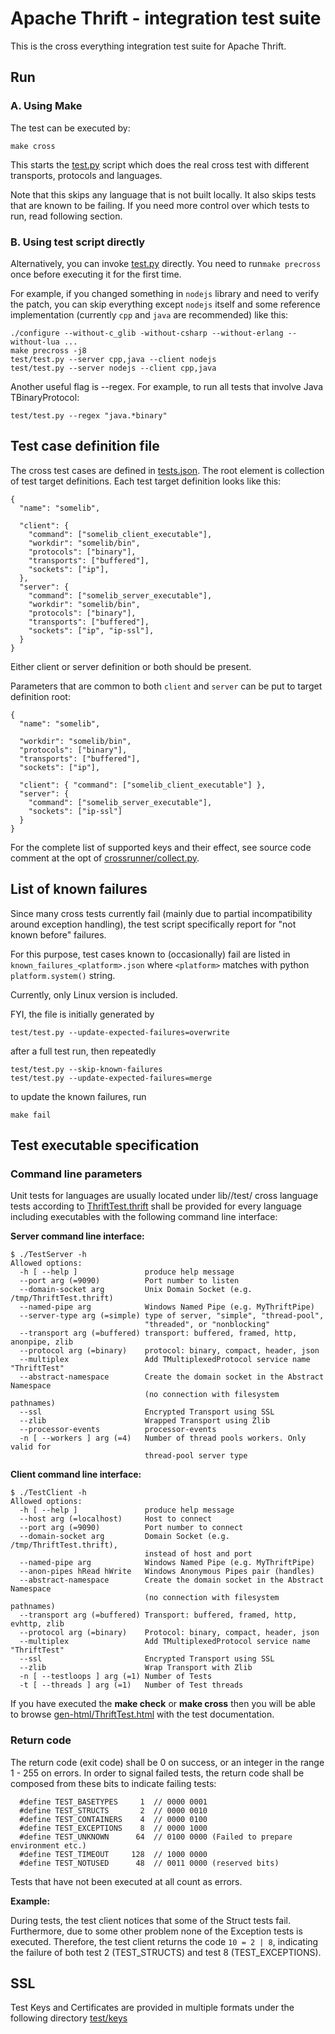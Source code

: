 # Apache Thrift - integration test suite

This is the cross everything integration test suite for Apache Thrift.

## Run

### A. Using Make

The test can be executed by:

    make cross

This starts the [test.py](test.py) script which does the real cross test with
different transports, protocols and languages.

Note that this skips any language that is not built locally. It also skips
tests that are known to be failing. If you need more control over which tests
to run, read following section.

### B. Using test script directly

Alternatively, you can invoke [test.py](test.py) directly. You need to run`make
precross` once before executing it for the first time.

For example, if you changed something in `nodejs` library and need to verify
the patch, you can skip everything except `nodejs` itself and some reference
implementation (currently `cpp` and `java` are recommended) like this:

    ./configure --without-c_glib -without-csharp --without-erlang --without-lua ...
    make precross -j8
    test/test.py --server cpp,java --client nodejs
    test/test.py --server nodejs --client cpp,java

Another useful flag is --regex. For example, to run all tests that involve
Java TBinaryProtocol:

    test/test.py --regex "java.*binary"

## Test case definition file

The cross test cases are defined in [tests.json](tests.json).
The root element is collection of test target definitions.
Each test target definition looks like this:

    {
      "name": "somelib",

      "client": {
        "command": ["somelib_client_executable"],
        "workdir": "somelib/bin",
        "protocols": ["binary"],
        "transports": ["buffered"],
        "sockets": ["ip"],
      },
      "server": {
        "command": ["somelib_server_executable"],
        "workdir": "somelib/bin",
        "protocols": ["binary"],
        "transports": ["buffered"],
        "sockets": ["ip", "ip-ssl"],
      }
    }

Either client or server definition or both should be present.

Parameters that are common to both `client` and `server` can be put to target
definition root:

    {
      "name": "somelib",

      "workdir": "somelib/bin",
      "protocols": ["binary"],
      "transports": ["buffered"],
      "sockets": ["ip"],

      "client": { "command": ["somelib_client_executable"] },
      "server": {
        "command": ["somelib_server_executable"],
        "sockets": ["ip-ssl"]
      }
    }

For the complete list of supported keys and their effect, see source code
comment at the opt of [crossrunner/collect.py](crossrunner/collect.py).


## List of known failures

Since many cross tests currently fail (mainly due to partial incompatibility
around exception handling), the test script specifically report for "not known
before" failures.

For this purpose, test cases known to (occasionally) fail are listed in
`known_failures_<platform>.json` where `<platform>` matches with python
`platform.system()` string.

Currently, only Linux version is included.

FYI, the file is initially generated by

    test/test.py --update-expected-failures=overwrite

after a full test run, then repeatedly

    test/test.py --skip-known-failures
    test/test.py --update-expected-failures=merge

to update the known failures, run

    make fail

## Test executable specification

### Command line parameters

Unit tests for languages are usually located under lib/<lang>/test/
cross language tests according to [ThriftTest.thrift](ThriftTest.thrift) shall be
provided for every language including executables with the following command
line interface:

**Server command line interface:**

    $ ./TestServer -h
    Allowed options:
      -h [ --help ]               produce help message
      --port arg (=9090)          Port number to listen
      --domain-socket arg         Unix Domain Socket (e.g. /tmp/ThriftTest.thrift)
      --named-pipe arg            Windows Named Pipe (e.g. MyThriftPipe)
      --server-type arg (=simple) type of server, "simple", "thread-pool",
                                  "threaded", or "nonblocking"
      --transport arg (=buffered) transport: buffered, framed, http, anonpipe, zlib
      --protocol arg (=binary)    protocol: binary, compact, header, json
      --multiplex                 Add TMultiplexedProtocol service name "ThriftTest"
      --abstract-namespace        Create the domain socket in the Abstract Namespace 
                                  (no connection with filesystem pathnames)
      --ssl                       Encrypted Transport using SSL
      --zlib                      Wrapped Transport using Zlib
      --processor-events          processor-events
      -n [ --workers ] arg (=4)   Number of thread pools workers. Only valid for
                                  thread-pool server type

**Client command line interface:**

    $ ./TestClient -h
    Allowed options:
      -h [ --help ]               produce help message
      --host arg (=localhost)     Host to connect
      --port arg (=9090)          Port number to connect
      --domain-socket arg         Domain Socket (e.g. /tmp/ThriftTest.thrift),
                                  instead of host and port
      --named-pipe arg            Windows Named Pipe (e.g. MyThriftPipe)
      --anon-pipes hRead hWrite   Windows Anonymous Pipes pair (handles)
      --abstract-namespace        Create the domain socket in the Abstract Namespace
                                  (no connection with filesystem pathnames)
      --transport arg (=buffered) Transport: buffered, framed, http, evhttp, zlib
      --protocol arg (=binary)    Protocol: binary, compact, header, json
      --multiplex                 Add TMultiplexedProtocol service name "ThriftTest"
      --ssl                       Encrypted Transport using SSL
      --zlib                      Wrap Transport with Zlib
      -n [ --testloops ] arg (=1) Number of Tests
      -t [ --threads ] arg (=1)   Number of Test threads

If you have executed the **make check** or **make cross** then you will be able to browse
[gen-html/ThriftTest.html](gen-html/ThriftTest.html) with the test documentation.

### Return code

The return code (exit code) shall be 0 on success, or an integer in the range 1 - 255 on errors.
In order to signal failed tests, the return code shall be composed from these bits to indicate
failing tests:

      #define TEST_BASETYPES     1  // 0000 0001
      #define TEST_STRUCTS       2  // 0000 0010
      #define TEST_CONTAINERS    4  // 0000 0100
      #define TEST_EXCEPTIONS    8  // 0000 1000
      #define TEST_UNKNOWN      64  // 0100 0000 (Failed to prepare environment etc.)
      #define TEST_TIMEOUT     128  // 1000 0000
      #define TEST_NOTUSED      48  // 0011 0000 (reserved bits)

Tests that have not been executed at all count as errors.

**Example:**

During tests, the test client notices that some of the Struct tests fail.
Furthermore, due to some other problem none of the Exception tests is executed.
Therefore, the test client returns the code `10 = 2 | 8`, indicating the failure
of both test 2 (TEST_STRUCTS) and test 8 (TEST_EXCEPTIONS).


## SSL
Test Keys and Certificates are provided in multiple formats under the following
directory [test/keys](keys)
